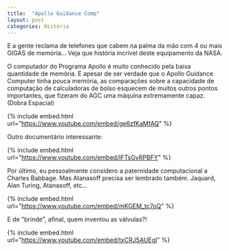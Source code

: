```yaml
---
title:  "Apollo Guidance Comp"
layout: post
categories: História 
---
```


E a gente reclama de telefones que cabem na palma da mão com 4 ou mais GIGAS de memória... Veja que história incrível deste equipamento da NASA.


O computador do Programa Apollo é muito conhecido pela baixa quantidade de memória. E apesar de ser verdade que o Apollo Guidance Computer tinha pouca memória, as comparações sobre a capacidade de computação de calculadoras de bolso esquecem de muitos outros pontos importantes, que fizeram do AGC uma máquina extremamente capaz. (Dobra Espacial)  


{% include embed.html url="https://www.youtube.com/embed/ge6zfKaMfAQ" %}

Outro documentário interessante:

{% include embed.html url="https://www.youtube.com/embed/IFTsGvRPBFY" %}

Por último, eu pessoalmente considero a paternidade computacional a Charles Babbage. Mas Atanasoff precisa ser lembrado também. Jaquard, Alan Turing, Atanasoff, etc... 

{% include embed.html url="https://www.youtube.com/embed/mKGEM_tc7oQ" %}

E de "brinde", afinal, quem inventou as válvulas?! 

{% include embed.html url="https://www.youtube.com/embed/txCRJ5AUEgI" %}


